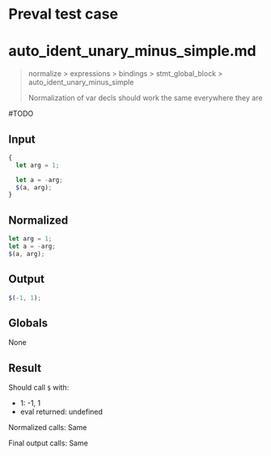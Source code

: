 # Preval test case

# auto_ident_unary_minus_simple.md

> normalize > expressions > bindings > stmt_global_block > auto_ident_unary_minus_simple
>
> Normalization of var decls should work the same everywhere they are

#TODO

## Input

`````js filename=intro
{
  let arg = 1;

  let a = -arg;
  $(a, arg);
}
`````

## Normalized

`````js filename=intro
let arg = 1;
let a = -arg;
$(a, arg);
`````

## Output

`````js filename=intro
$(-1, 1);
`````

## Globals

None

## Result

Should call `$` with:
 - 1: -1, 1
 - eval returned: undefined

Normalized calls: Same

Final output calls: Same
